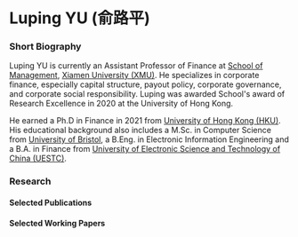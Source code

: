 # Luping YU (俞路平)

### Short Biography
Luping YU is currently an Assistant Professor of Finance at [School of Management](https://sm.xmu.edu.cn/), [Xiamen University (XMU)](https://www.xmu.edu.cn/). He specializes in corporate finance, especially capital structure, payout policy, corporate governance, and corporate social responsibility. Luping was awarded School's award of Research Excellence in 2020 at the University of Hong Kong.

He earned a Ph.D in Finance in 2021 from [University of Hong Kong (HKU)](https://www.hku.hk/). His educational background also includes a M.Sc. in Computer Science from [University of Bristol](https://www.bristol.ac.uk/), a B.Eng. in Electronic Information Engineering and a B.A. in Finance from [University of Electronic Science and Technology of China (UESTC)](https://www.uestc.edu.cn/).

### Research
#### Selected Publications

#### Selected Working Papers
